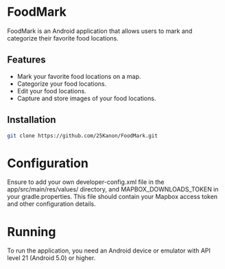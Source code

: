 # FoodMark

FoodMark is an Android application that allows users to mark and categorize their favorite food locations.

## Features

- Mark your favorite food locations on a map.
- Categorize your food locations.
- Edit your food locations.
- Capture and store images of your food locations.

## Installation

```bash
git clone https://github.com/25Kanon/FoodMark.git
```

# Configuration
Ensure to add your own developer-config.xml file in the app/src/main/res/values/ directory, and MAPBOX_DOWNLOADS_TOKEN in your gradle.properties. This file should contain your Mapbox access token and other configuration details.

# Running
To run the application, you need an Android device or emulator with API level 21 (Android 5.0) or higher.
